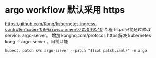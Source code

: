 # argo workflow 默认采用 https
https://github.com/Kong/kubernetes-ingress-controller/issues/69#issuecomment-725948548
全程 https 只能通过修改 service: argo-server。 增加  konghq.com/protocol: https 解决
 kubernetes kong -> argo-server 。目前只能
```
kubectl patch svc argo-server --patch "$(cat patch.yaml)" -n argo
```